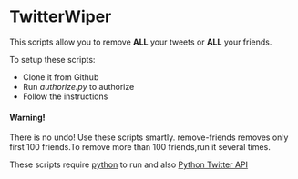 # TwitterWiper

This scripts allow you to remove **ALL** your tweets or **ALL** your friends.

To setup these scripts:
* Clone it from Github
* Run *authorize.py* to authorize
* Follow the instructions

#### Warning!

There is no undo! Use these scripts smartly.
remove-friends removes only first 100 friends.To remove more than 100 friends,run it several times.

These scripts require [python](python.org) to run and also [Python Twitter API](https://pypi.python.org/pypi/twitter)
